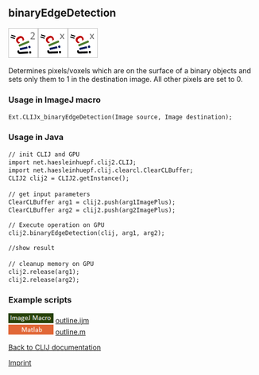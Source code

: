 ## binaryEdgeDetection
![Image](images/mini_clij2_logo.png)![Image](images/mini_clijx_logo.png)![Image](images/mini_clijx_logo.png)

Determines pixels/voxels which are on the surface of a binary objects and sets only them to 1 in the destination image. All other pixels are set to 0.

### Usage in ImageJ macro
```
Ext.CLIJx_binaryEdgeDetection(Image source, Image destination);
```


### Usage in Java
```
// init CLIJ and GPU
import net.haesleinhuepf.clij2.CLIJ;
import net.haesleinhuepf.clij.clearcl.ClearCLBuffer;
CLIJ2 clij2 = CLIJ2.getInstance();

// get input parameters
ClearCLBuffer arg1 = clij2.push(arg1ImagePlus);
ClearCLBuffer arg2 = clij2.push(arg2ImagePlus);
```

```
// Execute operation on GPU
clij2.binaryEdgeDetection(clij, arg1, arg2);
```

```
//show result

// cleanup memory on GPU
clij2.release(arg1);
clij2.release(arg2);
```




### Example scripts
<a href="https://github.com/clij/clij-advanced-filters/blob/master/src/main/macro/"><img src="images/language_macro.png" height="20"/></a> [outline.ijm](https://github.com/clij/clij-advanced-filters/blob/master/src/main/macro/outline.ijm)  
<a href="https://github.com/clij/clatlab/blob/master/src/main/matlab/"><img src="images/language_matlab.png" height="20"/></a> [outline.m](https://github.com/clij/clatlab/blob/master/src/main/matlab/outline.m)  


[Back to CLIJ documentation](https://clij.github.io/)

[Imprint](https://clij.github.io/imprint)
